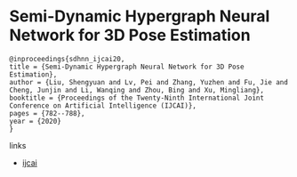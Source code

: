 # Semi-Dynamic Hypergraph Neural Network for 3D Pose Estimation

```
@inproceedings{sdhnn_ijcai20,
title = {Semi-Dynamic Hypergraph Neural Network for 3D Pose Estimation},
author = {Liu, Shengyuan and Lv, Pei and Zhang, Yuzhen and Fu, Jie and Cheng, Junjin and Li, Wanqing and Zhou, Bing and Xu, Mingliang},
booktitle = {Proceedings of the Twenty-Ninth International Joint Conference on Artificial Intelligence (IJCAI)},
pages = {782--788},
year = {2020}
}
```

links
- [ijcai](https://www.ijcai.org/Proceedings/2020/109)
